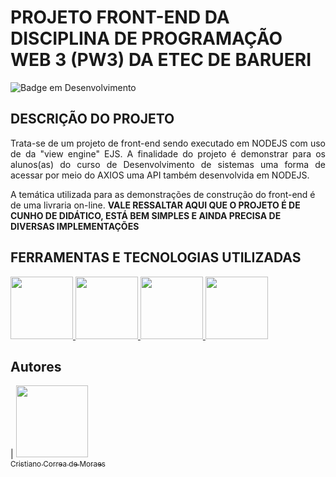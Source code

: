 # PROJETO FRONT-END DA DISCIPLINA DE PROGRAMAÇÃO WEB 3 (PW3) DA ETEC DE BARUERI

![Badge em Desenvolvimento](http://img.shields.io/static/v1?label=STATUS&message=EM%20DESENVOLVIMENTO&color=GREEN&style=for-the-badge)

## DESCRIÇÃO DO PROJETO
<p align="justify">
Trata-se de um projeto de front-end sendo executado em NODEJS com uso de da "view engine" EJS. A finalidade do projeto é demonstrar para os alunos(as) do curso de Desenvolvimento de sistemas uma forma de acessar por meio do AXIOS uma API também desenvolvida em NODEJS.

A temática utilizada para as demonstrações de construção do front-end é de uma livraria on-line. <strong>VALE RESSALTAR AQUI QUE O PROJETO É DE CUNHO DE DIDÁTICO, ESTÁ BEM SIMPLES E AINDA PRECISA DE DIVERSAS IMPLEMENTAÇÕES</strong> 
</p>

## FERRAMENTAS E TECNOLOGIAS UTILIZADAS

<a href="#">
<img src="https://cdn.jsdelivr.net/gh/devicons/devicon/icons/vscode/vscode-original.svg" width=100 />        
</a>
<a href="#"> 
<img src="https://cdn.jsdelivr.net/gh/devicons/devicon/icons/nodejs/nodejs-original-wordmark.svg" width=100 />
</a>
<a href="#">
<img src="https://cdn.jsdelivr.net/gh/devicons/devicon/icons/npm/npm-original-wordmark.svg" width=100 />
</a>
<a href="#">
<img src="https://cdn.jsdelivr.net/gh/devicons/devicon/icons/javascript/javascript-original.svg" width=100 />
</a>

## Autores

| [<img src="https://avatars.githubusercontent.com/u/66446324?v=4" width=115><br><sub>Cristiano Correa de Moraes</sub>](https://github.com/cristianocorrea3)
